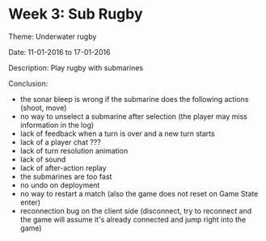 Week 3: Sub Rugby
====================

Theme:
Underwater rugby

Date:
11-01-2016 to 17-01-2016

Description:
Play rugby with submarines

Conclusion:
- the sonar bleep is wrong if the submarine does the following actions (shoot, move)
- no way to unselect a submarine after selection (the player may miss information in the log)
- lack of feedback when a turn is over and a new turn starts
- lack of a player chat ???
- lack of turn resolution animation
- lack of sound
- lack of after-action replay
- the submarines are too fast
- no undo on deployment
- no way to restart a match (also the game does not reset on Game State enter)
- reconnection bug on the client side (disconnect, try to reconnect and the game will assume it's already connected and jump right into the game)
